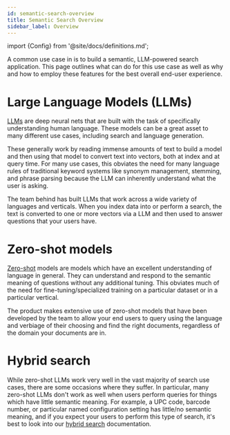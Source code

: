 ```yaml
---
id: semantic-search-overview
title: Semantic Search Overview
sidebar_label: Overview
---
```


import {Config} from '@site/docs/definitions.md';

A common use case in <Config v="names.product"/> is to build a semantic,
LLM-powered search application.  This page outlines what <Config v="names.product"/>
can do for this use case as well as why and how to employ these features for the
best overall end-user experience.

# Large Language Models (LLMs)
[LLMs](https://en.wikipedia.org/wiki/Large_language_model) are deep neural nets
that are built with the task of specifically understanding human language. These
models can be a great asset to many different use cases, including search and
language generation.

These generally work by reading immense amounts of text to build a model and
then using that model to convert text into vectors, both at index and at query
time.  For many use cases, this obviates the need for many language rules of
traditional keyword systems like synonym management, stemming, and phrase parsing
because the LLM can inherently understand what the user is asking.

The team behind <Config v="names.product"/> has built LLMs that work across a
wide variety of languages and verticals.  When you index data into <Config v="names.product"/>
or perform a search, the text is converted to one or more vectors via a LLM
and then used to answer questions that your users have.

# Zero-shot models
[Zero-shot](https://en.wikipedia.org/wiki/Zero-shot_learning) models are models
which have an excellent understanding of language in general.  They can understand
and respond to the semantic meaning of questions without any additional tuning.
This obviates much of the need for fine-tuning/specialized training on a
particular dataset or in a particular vertical.

The <Config v="names.product"/> product makes extensive use of zero-shot models
that have been developed by the team to allow your end users to query using
the language and verbiage of their choosing and find the right documents,
regardless of the domain your documents are in.

# Hybrid search
While zero-shot LLMs work very well in the vast majority of search use cases,
there are some occasions where they suffer.  In particular, many zero-shot LLMs
don't work as well when users perform queries for things which have little
semantic meaning.  For example, a UPC code, barcode number, or particular named
configuration setting has little/no semantic meaning, and if you expect your
users to perform this type of search, it's best to look into our
[hybrid search](/docs/api-reference/search-apis/lexical-matching) documentation.
